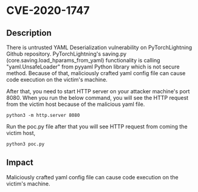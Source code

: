 # CVE-2020-1747

## Description
There is untrusted YAML Deserialization vulnerability on PyTorchLightning Github repository. PyTorchLightning's saving.py (core.saving.load_hparams_from_yaml) functionality is calling "yaml.UnsafeLoader" from pyyaml Python library which is not secure method. Because of that, maliciously crafted yaml config file can cause code execution on the victim's machine.

After that, you need to start HTTP server on your attacker machine's port 8080. When you run the below command, you will see the HTTP request from the victim host because of the malicious yaml file.
```
python3 -m http.server 8080
```

Run the poc.py file after that you will see HTTP request from coming the victim host,
```
python3 poc.py
```

## Impact
Maliciously crafted yaml config file can cause code execution on the victim's machine.



